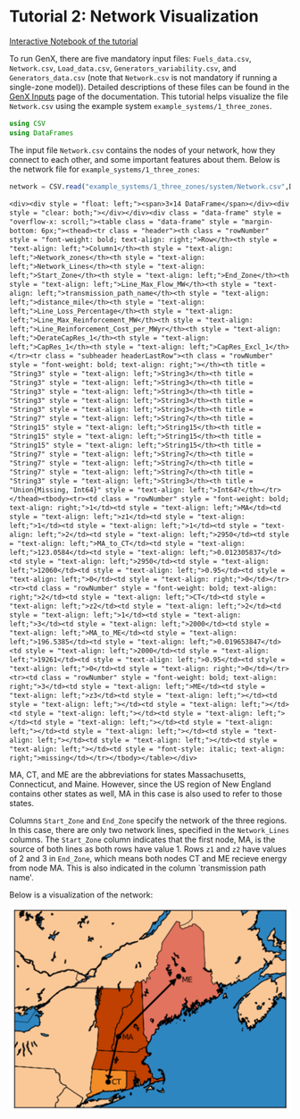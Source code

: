 # Tutorial 2: Network Visualization

[Interactive Notebook of the tutorial](https://github.com/GenXProject/GenX-Tutorials/blob/main/Tutorials/Tutorial_2_Network_Visualization.ipynb)

To run GenX, there are five mandatory input files: `Fuels_data.csv`, `Network.csv`, `Load_data.csv`, `Generators_variability.csv`, and `Generators_data.csv` (note that `Network.csv` is not mandatory if running a single-zone model)). Detailed descriptions of these files can be found in the [GenX Inputs](@ref) page of the documentation. This tutorial helps visualize the file `Network.csv` using the example system `example_systems/1_three_zones`.


```julia
using CSV
using DataFrames
```

The input file `Network.csv` contains the nodes of your network, how they connect to each other, and some important features about them. Below is the network file for `example_systems/1_three_zones`:


```julia
network = CSV.read("example_systems/1_three_zones/system/Network.csv",DataFrame,missingstring="NA")
```


```@raw html
<div><div style = "float: left;"><span>3×14 DataFrame</span></div><div style = "clear: both;"></div></div><div class = "data-frame" style = "overflow-x: scroll;"><table class = "data-frame" style = "margin-bottom: 6px;"><thead><tr class = "header"><th class = "rowNumber" style = "font-weight: bold; text-align: right;">Row</th><th style = "text-align: left;">Column1</th><th style = "text-align: left;">Network_zones</th><th style = "text-align: left;">Network_Lines</th><th style = "text-align: left;">Start_Zone</th><th style = "text-align: left;">End_Zone</th><th style = "text-align: left;">Line_Max_Flow_MW</th><th style = "text-align: left;">transmission_path_name</th><th style = "text-align: left;">distance_mile</th><th style = "text-align: left;">Line_Loss_Percentage</th><th style = "text-align: left;">Line_Max_Reinforcement_MW</th><th style = "text-align: left;">Line_Reinforcement_Cost_per_MWyr</th><th style = "text-align: left;">DerateCapRes_1</th><th style = "text-align: left;">CapRes_1</th><th style = "text-align: left;">CapRes_Excl_1</th></tr><tr class = "subheader headerLastRow"><th class = "rowNumber" style = "font-weight: bold; text-align: right;"></th><th title = "String3" style = "text-align: left;">String3</th><th title = "String3" style = "text-align: left;">String3</th><th title = "String3" style = "text-align: left;">String3</th><th title = "String3" style = "text-align: left;">String3</th><th title = "String3" style = "text-align: left;">String3</th><th title = "String7" style = "text-align: left;">String7</th><th title = "String15" style = "text-align: left;">String15</th><th title = "String15" style = "text-align: left;">String15</th><th title = "String15" style = "text-align: left;">String15</th><th title = "String7" style = "text-align: left;">String7</th><th title = "String7" style = "text-align: left;">String7</th><th title = "String7" style = "text-align: left;">String7</th><th title = "String3" style = "text-align: left;">String3</th><th title = "Union{Missing, Int64}" style = "text-align: left;">Int64?</th></tr></thead><tbody><tr><td class = "rowNumber" style = "font-weight: bold; text-align: right;">1</td><td style = "text-align: left;">MA</td><td style = "text-align: left;">z1</td><td style = "text-align: left;">1</td><td style = "text-align: left;">1</td><td style = "text-align: left;">2</td><td style = "text-align: left;">2950</td><td style = "text-align: left;">MA_to_CT</td><td style = "text-align: left;">123.0584</td><td style = "text-align: left;">0.012305837</td><td style = "text-align: left;">2950</td><td style = "text-align: left;">12060</td><td style = "text-align: left;">0.95</td><td style = "text-align: left;">0</td><td style = "text-align: right;">0</td></tr><tr><td class = "rowNumber" style = "font-weight: bold; text-align: right;">2</td><td style = "text-align: left;">CT</td><td style = "text-align: left;">z2</td><td style = "text-align: left;">2</td><td style = "text-align: left;">1</td><td style = "text-align: left;">3</td><td style = "text-align: left;">2000</td><td style = "text-align: left;">MA_to_ME</td><td style = "text-align: left;">196.5385</td><td style = "text-align: left;">0.019653847</td><td style = "text-align: left;">2000</td><td style = "text-align: left;">19261</td><td style = "text-align: left;">0.95</td><td style = "text-align: left;">0</td><td style = "text-align: right;">0</td></tr><tr><td class = "rowNumber" style = "font-weight: bold; text-align: right;">3</td><td style = "text-align: left;">ME</td><td style = "text-align: left;">z3</td><td style = "text-align: left;"></td><td style = "text-align: left;"></td><td style = "text-align: left;"></td><td style = "text-align: left;"></td><td style = "text-align: left;"></td><td style = "text-align: left;"></td><td style = "text-align: left;"></td><td style = "text-align: left;"></td><td style = "text-align: left;"></td><td style = "text-align: left;"></td><td style = "text-align: left;"></td><td style = "font-style: italic; text-align: right;">missing</td></tr></tbody></table></div>
```

MA, CT, and ME are the abbreviations for states Massachusetts, Connecticut, and Maine. However, since the US region of New England contains other states as well, MA in this case is also used to refer to those states.

Columns `Start_Zone` and `End_Zone` specify the network of the three regions. In this case, there are only two network lines, specified in the `Network_Lines` columns. The `Start_Zone` column indicates that the first node, MA, is the source of both lines as both rows have value 1. Rows `z1` and `z2` have values of 2 and 3 in `End_Zone`, which  means both nodes CT and ME recieve energy from node MA. This is also indicated in the column `transmission path name'. 

Below is a visualization of the network:

![png](./files/new_england.png)


